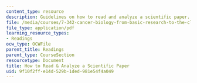 ```yaml
---
content_type: resource
description: Guidelines on how to read and analyze a scientific paper.
file: /media/courses/7-342-cancer-biology-from-basic-research-to-the-clinic-fall-2004/9f10f2ffe14d529b1ded981e54f4a049_howto_scientific.pdf
file_type: application/pdf
learning_resource_types:
- Readings
ocw_type: OCWFile
parent_title: Readings
parent_type: CourseSection
resourcetype: Document
title: How to Read & Analyze a Scientific Paper
uid: 9f10f2ff-e14d-529b-1ded-981e54f4a049
---
```

